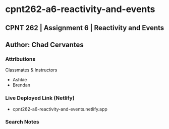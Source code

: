 # cpnt262-a6-reactivity-and-events

## CPNT 262 | Assignment 6 | Reactivity and Events

## Author: Chad Cervantes

### Attributions 

Classmates & Instructors
- Ashkie
- Brendan 

### Live Deployed Link (Netlify)

- cpnt262-a6-reactivity-and-events.netlify.app

### Search Notes